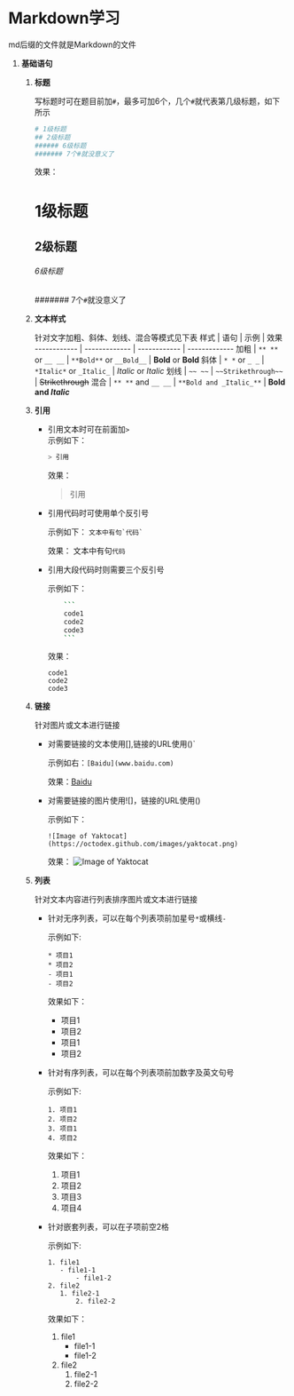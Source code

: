 # Markdown学习
   md后缀的文件就是Markdown的文件

1. **基础语句**
    
   1. **标题**
          
      写标题时可在题目前加`#`，最多可加6个，几个`#`就代表第几级标题，如下所示
      ```bash
      # 1级标题
      ## 2级标题
      ###### 6级标题
      ####### 7个#就没意义了
      ```
      效果：
      # 1级标题
      ## 2级标题
      ###### 6级标题
      ####### 7个`#`就没意义了
          
   2. **文本样式**
          
      针对文字加粗、斜体、划线、混合等模式见下表
      样式 | 语句 | 示例 | 效果
      ------------ | ------------- | ------------ | ------------- 
      加粗 | `** **` or `__ __` | `**Bold**` or `__Bold__` | **Bold** or __Bold__
      斜体 | `* *` or `_ _` | `*Italic*` or `_Italic_` | *Italic* or _Italic_
      划线 | `~~ ~~` | `~~Strikethrough~~` | ~~Strikethrough~~ 
      混合 | `** **` and `__ __` | `**Bold and _Italic_**` | **Bold and _Italic_**
          
   3. **引用**
          
      - 引用文本时可在前面加`>`  
	示例如下：
	    ```bash
       	> 引用 
	    ```        
        效果：
	    > 引用             

      - 引用代码时可使用单个反引号
      
        示例如下：
            ```
            文本中有句`代码`
            ```
              
	    效果：
            文本中有句`代码`
          
      - 引用大段代码时则需要三个反引号
      
        示例如下：    
	    ```bash  
         	```
			code1
			code2
			code3
			```
	    ```
            
         效果：
	     ```
	     code1
	     code2
	     code3
	     ```

   4. **链接**
   
      针对图片或文本进行链接
      - 对需要链接的文本使用[],链接的URL使用()`
        
         示例如右：`[Baidu](www.baidu.com)` 
	 
	     效果：[Baidu](https://baidu.com/)              
          
      - 对需要链接的图片使用![]，链接的URL使用()
            
         示例如下：
         ```
         ![Image of Yaktocat](https://octodex.github.com/images/yaktocat.png)
         ```
         效果：
         ![Image of Yaktocat](https://octodex.github.com/images/yaktocat.png)
          
   5. **列表**
   
      针对文本内容进行列表排序图片或文本进行链接
    
      - 针对无序列表，可以在每个列表项前加星号`*`或横线`-`
          
        示例如下:
        ```
	    * 项目1
	    * 项目2
	    - 项目1
	    - 项目2
	    ```
	     
	     效果如下：
	     * 项目1
	     * 项目2
	    
	     - 项目1
	     - 项目2
          
      - 针对有序列表，可以在每个列表项前加数字及英文句号
          
        示例如下:
	     ```
	     1. 项目1
	     2. 项目2
	     3. 项目1
	     4. 项目2
	     ```
	     
	    效果如下：
	     1. 项目1
	     2. 项目2
	     3. 项目3
	     4. 项目4

      - 针对嵌套列表，可以在子项前空2格
          
        示例如下:
        ```
	    1. file1
	       - file1-1
      	       - file1-2
	    2. file2
	       1. file2-1
		       2. file2-2
	       ```
	     
	    效果如下：
	     1. file1
	        - file1-1
		    - file1-2
	     2. file2
	        1. file2-1
		    2. file2-2
